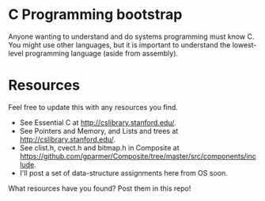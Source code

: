 # C Programming bootstrap

Anyone wanting to understand and do systems programming must know C.  You might use other languages, but it is important to understand the lowest-level programming language (aside from assembly).

# Resources

Feel free to update this with any resources you find.

- See Essential C at http://cslibrary.stanford.edu/.
- See Pointers and Memory, and Lists and trees at http://cslibrary.stanford.edu/.
- See clist.h, cvect.h and bitmap.h in Composite at https://github.com/gparmer/Composite/tree/master/src/components/include.
- I'll post a set of data-structure assignments here from OS soon.

What resources have you found?  Post them in this repo!
